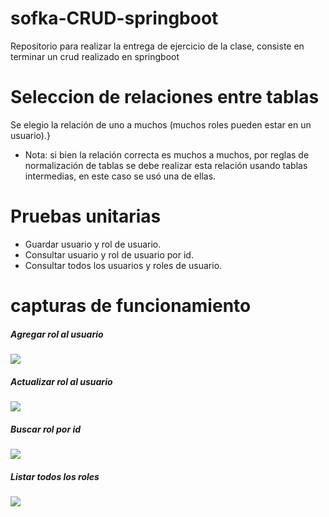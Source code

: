 # sofka-CRUD-springboot
Repositorio para realizar la entrega de ejercicio de la clase, consiste en terminar un crud realizado en springboot

# Seleccion de relaciones entre tablas
Se elegio la relación de uno a muchos (muchos roles pueden estar en un usuario).}
* Nota: si bien la relación correcta es muchos a muchos, por reglas de normalización de tablas se debe realizar esta relación usando tablas intermedias, en este caso se usó una de ellas.

# Pruebas unitarias
* Guardar usuario y rol de usuario.
* Consultar usuario y rol de usuario por id.
* Consultar todos los usuarios y roles de usuario.

# capturas de funcionamiento
<h5>Agregar rol al usuario</h5>
<img src="[[pic_trulli.jpg](https://drive.google.com/file/d/1rhLt9wD4bsJB583ZEDL6ZbrR0duX_Uqu/view?usp=sharing)](https://drive.google.com/file/d/1rhLt9wD4bsJB583ZEDL6ZbrR0duX_Uqu/view?usp=sharing)">

<h5>Actualizar rol al usuario</h5>
<img src="https://drive.google.com/file/d/1kzmk7krRcuTI81hBtBdeqiys5eCOZyg8/view?usp=sharing">

<h5>Buscar rol por id</h5>
<img src="https://drive.google.com/file/d/11bMxuqLVVOhfum2VEfluwDHlK-C-vdPP/view?usp=sharing">

<h5>Listar todos los roles</h5>
<img src="https://drive.google.com/file/d/1G0b7NNjspIz2-KKRtmW8qdI4QAL0Pj-h/view?usp=sharing">
